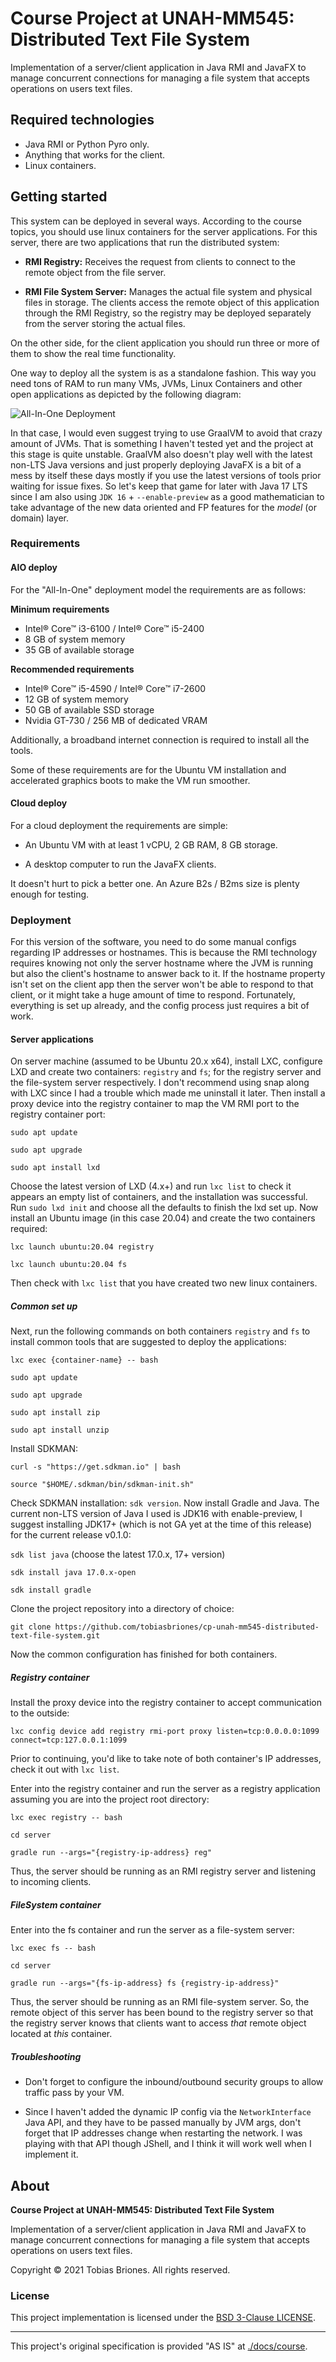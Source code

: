 # Course Project at UNAH-MM545: Distributed Text File System

Implementation of a server/client application in Java RMI and JavaFX to manage concurrent
connections for managing a file system that accepts operations on users text files.

## Required technologies

- Java RMI or Python Pyro only.
- Anything that works for the client.
- Linux containers.

## Getting started

This system can be deployed in several ways. According to the course topics, you should use linux
containers for the server applications. For this server, there are two applications that run the
distributed system:

- **RMI Registry:** Receives the request from clients to connect to the remote object from the file
  server.


- **RMI File System Server:** Manages the actual file system and physical files in storage. The
  clients access the remote object of this application through the RMI Registry, so the registry may
  be deployed separately from the server storing the actual files.

On the other side, for the client application you should run three or more of them to show the real
time functionality.

One way to deploy all the system is as a standalone fashion. This way you need tons of RAM to run
many VMs, JVMs, Linux Containers and other open applications as depicted by the following diagram:

![All-In-One Deployment](./docs/img/deployment.svg)

In that case, I would even suggest trying to use GraalVM to avoid that crazy amount of JVMs. That is
something I haven't tested yet and the project at this stage is quite unstable. GraalVM also doesn't
play well with the latest non-LTS Java versions and just properly deploying JavaFX is a bit of a
mess by itself these days mostly if you use the latest versions of tools prior waiting for issue
fixes. So let's keep that game for later with Java 17 LTS since I am also using `JDK 16` +
`--enable-preview` as a good mathematician to take advantage of the new data oriented and FP
features for the *model* (or domain) layer.

### Requirements

#### AIO deploy

For the "All-In-One" deployment model the requirements are as follows:

**Minimum requirements**

- Intel® Core™ i3-6100 / Intel® Core™ i5-2400
- 8 GB of system memory
- 35 GB of available storage

**Recommended requirements**

- Intel® Core™ i5-4590 / Intel® Core™ i7-2600
- 12 GB of system memory
- 50 GB of available SSD storage
- Nvidia GT-730 / 256 MB of dedicated VRAM

Additionally, a broadband internet connection is required to install all the tools.

Some of these requirements are for the Ubuntu VM installation and accelerated graphics boots to make
the VM run smoother.

#### Cloud deploy

For a cloud deployment the requirements are simple:

- An Ubuntu VM with at least 1 vCPU, 2 GB RAM, 8 GB storage.

- A desktop computer to run the JavaFX clients.

It doesn't hurt to pick a better one. An Azure B2s / B2ms size is plenty enough for testing.

### Deployment

For this version of the software, you need to do some manual configs regarding IP addresses or
hostnames. This is because the RMI technology requires knowing not only the server hostname where
the JVM is running but also the client's hostname to answer back to it. If the hostname property
isn't set on the client app then the server won't be able to respond to that client, or it might
take a huge amount of time to respond. Fortunately, everything is set up already, and the config
process just requires a bit of work.

#### Server applications

On server machine (assumed to be Ubuntu 20.x x64), install LXC, configure LXD and create two
containers: `registry` and `fs`; for the registry server and the file-system server respectively. I
don't recommend using snap along with LXC since I had a trouble which made me uninstall it later.
Then install a proxy device into the registry container to map the VM RMI port to the registry
container port:

`sudo apt update`

`sudo apt upgrade`

`sudo apt install lxd`

Choose the latest version of LXD (4.x+) and run `lxc list` to check it appears an empty list of
containers, and the installation was successful. Run `sudo lxd init` and choose all the defaults to
finish the lxd set up. Now install an Ubuntu image (in this case 20.04) and create the two
containers required:

`lxc launch ubuntu:20.04 registry`

`lxc launch ubuntu:20.04 fs`

Then check with `lxc list` that you have created two new linux containers.

##### Common set up

Next, run the following commands on both containers `registry` and `fs` to install common tools that
are suggested to deploy the applications:

`lxc exec {container-name} -- bash`

`sudo apt update`

`sudo apt upgrade`

`sudo apt install zip`

`sudo apt install unzip`

Install SDKMAN:

`curl -s "https://get.sdkman.io" | bash`

`source "$HOME/.sdkman/bin/sdkman-init.sh"`

Check SDKMAN installation: `sdk version`. Now install Gradle and Java. The current non-LTS version
of Java I used is JDK16 with enable-preview, I suggest installing JDK17+ (which is not GA yet at the
time of this release) for the current release v0.1.0:

`sdk list java` (choose the latest 17.0.x, 17+ version)

`sdk install java 17.0.x-open`

`sdk install gradle`

Clone the project repository into a directory of choice:

`git clone https://github.com/tobiasbriones/cp-unah-mm545-distributed-text-file-system.git`

Now the common configuration has finished for both containers.

##### Registry container

Install the proxy device into the registry container to accept communication to the outside:

`lxc config device add registry rmi-port proxy listen=tcp:0.0.0.0:1099 connect=tcp:127.0.0.1:1099`

Prior to continuing, you'd like to take note of both container's IP addresses, check it out
with `lxc list`.

Enter into the registry container and run the server as a registry application assuming you are into
the project root directory:

`lxc exec registry -- bash`

`cd server`

`gradle run --args="{registry-ip-address} reg"`

Thus, the server should be running as an RMI registry server and listening to incoming clients.

##### FileSystem container

Enter into the fs container and run the server as a file-system server:

`lxc exec fs -- bash`

`cd server`

`gradle run --args="{fs-ip-address} fs {registry-ip-address}"`

Thus, the server should be running as an RMI file-system server. So, the remote object of this
server has been bound to the registry server so that the registry server knows that clients want to
access *that* remote object located at *this* container.

##### Troubleshooting

- Don't forget to configure the inbound/outbound security groups to allow traffic pass by your VM.

- Since I haven't added the dynamic IP config via the `NetworkInterface` Java API, and they have to
  be passed manually by JVM args, don't forget that IP addresses change when restarting the network.
  I was playing with that API though JShell, and I think it will work well when I implement it.

## About

**Course Project at UNAH-MM545: Distributed Text File System**

Implementation of a server/client application in Java RMI and JavaFX to manage concurrent
connections for managing a file system that accepts operations on users text files.

Copyright © 2021 Tobias Briones. All rights reserved.

### License

This project implementation is licensed under the [BSD 3-Clause LICENSE](./LICENSE).

---

This project's original specification is provided "AS IS" at [./docs/course](./docs/course).
